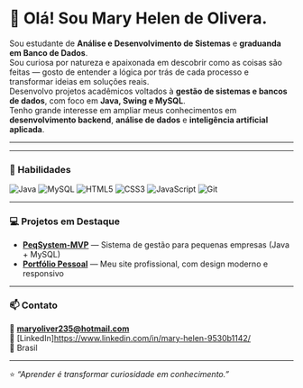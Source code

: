 # 👋 Olá! Sou Mary Helen de Olivera.

Sou estudante de **Análise e Desenvolvimento de Sistemas** e **graduanda em Banco de Dados**.  
Sou curiosa por natureza e apaixonada em descobrir como as coisas são feitas — gosto de entender a lógica por trás de cada processo e transformar ideias em soluções reais.  
Desenvolvo projetos acadêmicos voltados à **gestão de sistemas e bancos de dados**, com foco em **Java, Swing e MySQL**.  
Tenho grande interesse em ampliar meus conhecimentos em **desenvolvimento backend**, **análise de dados** e **inteligência artificial aplicada**.

---

---

### 🚀 Habilidades

![Java](https://img.shields.io/badge/Java-%23ED8B00.svg?style=for-the-badge&logo=openjdk&logoColor=white)
![MySQL](https://img.shields.io/badge/MySQL-%2300f.svg?style=for-the-badge&logo=mysql&logoColor=white)
![HTML5](https://img.shields.io/badge/HTML5-%23E34F26.svg?style=for-the-badge&logo=html5&logoColor=white)
![CSS3](https://img.shields.io/badge/CSS3-%231572B6.svg?style=for-the-badge&logo=css3&logoColor=white)
![JavaScript](https://img.shields.io/badge/JavaScript-%23323330.svg?style=for-the-badge&logo=javascript&logoColor=%23F7DF1E)
![Git](https://img.shields.io/badge/Git-%23F05033.svg?style=for-the-badge&logo=git&logoColor=white)

---

### 💻 Projetos em Destaque

- [**PeqSystem-MVP**](https://github.com/Mary-Oliver/PeqSystem-MVP) — Sistema de gestão para pequenas empresas (Java + MySQL)  
- [**Portfólio Pessoal**](https://github.com/Mary-Oliver/portfolio) — Meu site profissional, com design moderno e responsivo  

---

### 📫 Contato

📧 **maryoliver235@hotmail.com**  
💼 [LinkedIn]https://www.linkedin.com/in/mary-helen-9530b1142/  
📍 Brasil  

---

⭐ *“Aprender é transformar curiosidade em conhecimento.”*
